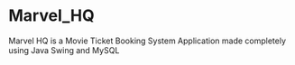 # Marvel_HQ
Marvel HQ is a Movie Ticket Booking System Application made completely using Java Swing and MySQL
